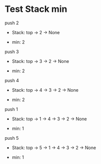 # Test Stack min

push 2

* Stack:  top -> 2 -> None

* min:  2

push 3

* Stack:  top -> 3 -> 2 -> None

* min:  2

push 4

* Stack:  top -> 4 -> 3 -> 2 -> None

* min:  2

push 1

* Stack:  top -> 1 -> 4 -> 3 -> 2 -> None

* min:  1

push 5

* Stack:  top -> 5 -> 1 -> 4 -> 3 -> 2 -> None

* min:  1